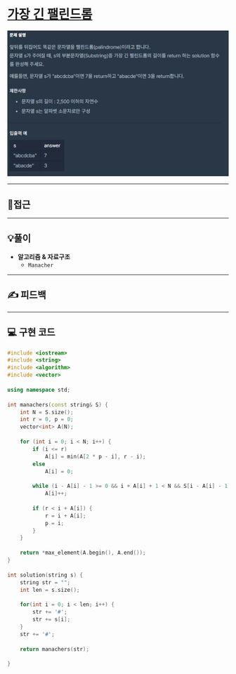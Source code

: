 # [가장 긴 팰린드롬](https://programmers.co.kr/learn/courses/30/lessons/12904)

![](imgs/1.PNG)
___
## 🤔접근
___
## 💡풀이
- <B>알고리즘 & 자료구조</B>
    - `Manacher`
___
## ✍ 피드백
___
## 💻 구현 코드
```c++
#include <iostream>
#include <string>
#include <algorithm>
#include <vector>

using namespace std;

int manachers(const string& S) {
    int N = S.size();
    int r = 0, p = 0;
    vector<int> A(N);

    for (int i = 0; i < N; i++) {
        if (i <= r)
            A[i] = min(A[2 * p - i], r - i);
        else
            A[i] = 0;

        while (i - A[i] - 1 >= 0 && i + A[i] + 1 < N && S[i - A[i] - 1] == S[i + A[i] + 1])
            A[i]++;

        if (r < i + A[i]) {
            r = i + A[i];
            p = i;
        }
    }

    return *max_element(A.begin(), A.end());
}

int solution(string s) {
    string str = "";
    int len = s.size();
    
    for(int i = 0; i < len; i++) {
        str += '#';
        str += s[i];
    }
    str += '#';
    
    return manachers(str);
    
}
```